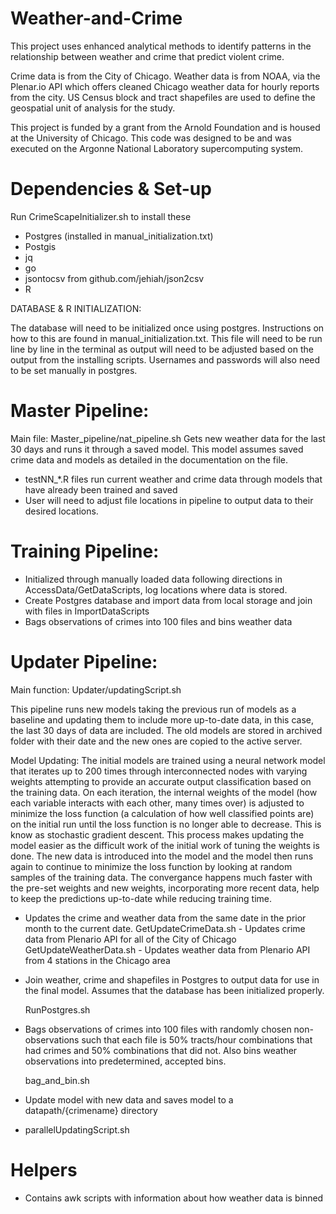 Weather-and-Crime
==========
This project uses enhanced analytical methods to identify patterns in the relationship between weather and crime that predict violent crime. 

Crime data is from the City of Chicago. Weather data is from NOAA, via the Plenar.io API which offers cleaned Chicago weather data for hourly reports from the city. US Census block and tract shapefiles are used to define the geospatial unit of analysis for the study. 

This project is funded by a grant from the Arnold Foundation and is housed at the University of Chicago. This code was designed to be and was executed on the Argonne National Laboratory supercomputing system. 

Dependencies & Set-up
============
Run CrimeScapeInitializer.sh to install these

- Postgres (installed in manual_initialization.txt)
- Postgis
- jq
- go
- jsontocsv from github.com/jehiah/json2csv
- R

DATABASE & R INITIALIZATION:

The database will need to be initialized once using postgres. Instructions on how to this are found in manual_initialization.txt. This file will need to be run line by line in the terminal as output will need to be adjusted based on the output from the installing scripts. Usernames and passwords will also need to be set manually in postgres.

Master Pipeline:
================
Main file: Master_pipeline/nat_pipeline.sh 
	Gets new weather data for the last 30 days and runs it through a saved model. This model assumes saved crime data and 
	models as detailed in the documentation on the file.
	
- testNN_*.R files run current weather and crime data through models that have already been trained and saved
- User will need to adjust file locations in pipeline to output data to their desired locations.

	

Training Pipeline:
================
- Initialized through manually loaded data following directions in AccessData/GetDataScripts, log locations where data is stored. 
- Create Postgres database and import data from local storage and join with files in ImportDataScripts
- Bags observations of crimes into 100 files and bins weather data

Updater Pipeline:
================
Main function: Updater/updatingScript.sh

This pipeline runs new models taking the previous run of models as a baseline and updating them to include more up-to-date data, in this case, the last 30 days of data are included. The old models are stored in archived folder with their date and the new ones are copied to the active server.

Model Updating:
The initial models are trained using a neural network model that iterates up to 200 times through interconnected nodes with varying weights attempting to provide an accurate output classification based on the training data. On each iteration, the internal weights of the model (how each variable interacts with each other, many times over) is adjusted to minimize the loss function (a calculation of how   well classified points are) on the initial run until the loss function is no longer able to decrease. This is know as stochastic gradient descent. 
This process makes updating the model easier as the difficult work of the initial work of tuning the weights is done. The new data is introduced into the model and the model then runs again to continue to minimize the loss function by looking at random samples of the training data. The convergance happens much faster with the pre-set weights and new weights, incorporating more recent data, help to keep the predictions up-to-date while reducing training time.

 - Updates the crime and weather data from the same date in the prior month to the current date. 
 	GetUpdateCrimeData.sh - Updates crime data from Plenario API for all of the City of Chicago
	GetUpdateWeatherData.sh - Updates weather data from Plenario API from 4 stations in the Chicago area

 - Join weather, crime and shapefiles in Postgres to output data for use in the final model. Assumes that the database has been initialized properly.

 	RunPostgres.sh

 - Bags observations of crimes into 100 files with randomly chosen non-observations such that each file is 50% tracts/hour combinations that had crimes and 50% combinations that did not. Also bins weather observations into predetermined, accepted bins.

 	bag_and_bin.sh

 - Update model with new data and saves model to a datapath/{crimename} directory
  - parallelUpdatingScript.sh
  
Helpers
=========
- Contains awk scripts with information about how weather data is binned












